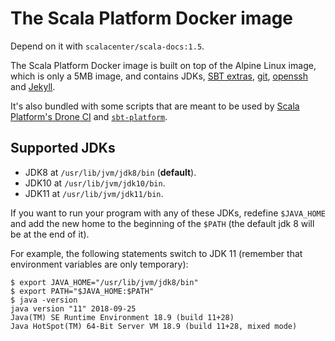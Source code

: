 The Scala Platform Docker image
========================================

Depend on it with `scalacenter/scala-docs:1.5`.

The Scala Platform Docker image is built on top of the Alpine Linux image, which
is only a 5MB image, and contains JDKs, [SBT
extras](https://github.com/paulp/sbt-extras),
[git](http://www.scala-sbt.org/download.html),
[openssh](https://www.openssh.com/) and [Jekyll](https://jekyllrb.com/).

It's also bundled with some scripts that are meant to be used by [Scala
Platform's Drone CI](https://platform-ci.scala-lang.org) and
[`sbt-platform`](https://github.com/scalacenter/platform).

## Supported JDKs

- JDK8 at `/usr/lib/jvm/jdk8/bin` (**default**).
- JDK10 at `/usr/lib/jvm/jdk10/bin`.
- JDK11 at `/usr/lib/jvm/jdk11/bin`.

If you want to run your program with any of these JDKs, redefine `$JAVA_HOME`
and add the new home to the beginning of the `$PATH` (the default jdk 8 will be
at the end of it).

For example, the following statements switch to JDK 11 (remember that
environment variables are only temporary):

```
$ export JAVA_HOME="/usr/lib/jvm/jdk8/bin"
$ export PATH="$JAVA_HOME:$PATH"
$ java -version
java version "11" 2018-09-25
Java(TM) SE Runtime Environment 18.9 (build 11+28)
Java HotSpot(TM) 64-Bit Server VM 18.9 (build 11+28, mixed mode)
```
